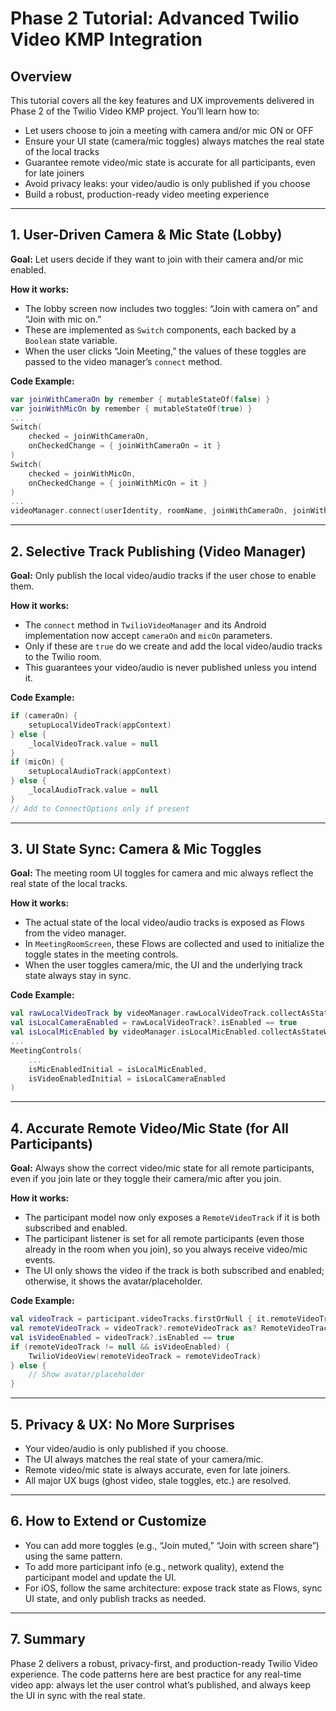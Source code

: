 # Phase 2 Tutorial: Advanced Twilio Video KMP Integration

## Overview

This tutorial covers all the key features and UX improvements delivered in Phase 2 of the Twilio Video KMP project. You’ll learn how to:
- Let users choose to join a meeting with camera and/or mic ON or OFF
- Ensure your UI state (camera/mic toggles) always matches the real state of the local tracks
- Guarantee remote video/mic state is accurate for all participants, even for late joiners
- Avoid privacy leaks: your video/audio is only published if you choose
- Build a robust, production-ready video meeting experience

---

## 1. User-Driven Camera & Mic State (Lobby)

**Goal:** Let users decide if they want to join with their camera and/or mic enabled.

**How it works:**
- The lobby screen now includes two toggles: “Join with camera on” and “Join with mic on.”
- These are implemented as `Switch` components, each backed by a `Boolean` state variable.
- When the user clicks “Join Meeting,” the values of these toggles are passed to the video manager’s `connect` method.

**Code Example:**
```kotlin
var joinWithCameraOn by remember { mutableStateOf(false) }
var joinWithMicOn by remember { mutableStateOf(true) }
...
Switch(
    checked = joinWithCameraOn,
    onCheckedChange = { joinWithCameraOn = it }
)
Switch(
    checked = joinWithMicOn,
    onCheckedChange = { joinWithMicOn = it }
)
...
videoManager.connect(userIdentity, roomName, joinWithCameraOn, joinWithMicOn)
```

---

## 2. Selective Track Publishing (Video Manager)

**Goal:** Only publish the local video/audio tracks if the user chose to enable them.

**How it works:**
- The `connect` method in `TwilioVideoManager` and its Android implementation now accept `cameraOn` and `micOn` parameters.
- Only if these are `true` do we create and add the local video/audio tracks to the Twilio room.
- This guarantees your video/audio is never published unless you intend it.

**Code Example:**
```kotlin
if (cameraOn) {
    setupLocalVideoTrack(appContext)
} else {
    _localVideoTrack.value = null
}
if (micOn) {
    setupLocalAudioTrack(appContext)
} else {
    _localAudioTrack.value = null
}
// Add to ConnectOptions only if present
```

---

## 3. UI State Sync: Camera & Mic Toggles

**Goal:** The meeting room UI toggles for camera and mic always reflect the real state of the local tracks.

**How it works:**
- The actual state of the local video/audio tracks is exposed as Flows from the video manager.
- In `MeetingRoomScreen`, these Flows are collected and used to initialize the toggle states in the meeting controls.
- When the user toggles camera/mic, the UI and the underlying track state always stay in sync.

**Code Example:**
```kotlin
val rawLocalVideoTrack by videoManager.rawLocalVideoTrack.collectAsStateWithLifecycle(initialValue = null)
val isLocalCameraEnabled = rawLocalVideoTrack?.isEnabled == true
val isLocalMicEnabled by videoManager.isLocalMicEnabled.collectAsStateWithLifecycle(initialValue = false)
...
MeetingControls(
    ...
    isMicEnabledInitial = isLocalMicEnabled,
    isVideoEnabledInitial = isLocalCameraEnabled
)
```

---

## 4. Accurate Remote Video/Mic State (for All Participants)

**Goal:** Always show the correct video/mic state for all remote participants, even if you join late or they toggle their camera/mic after you join.

**How it works:**
- The participant model now only exposes a `RemoteVideoTrack` if it is both subscribed and enabled.
- The participant listener is set for all remote participants (even those already in the room when you join), so you always receive video/mic events.
- The UI only shows the video if the track is both subscribed and enabled; otherwise, it shows the avatar/placeholder.

**Code Example:**
```kotlin
val videoTrack = participant.videoTracks.firstOrNull { it.remoteVideoTrack is RemoteVideoTrack }
val remoteVideoTrack = videoTrack?.remoteVideoTrack as? RemoteVideoTrack
val isVideoEnabled = videoTrack?.isEnabled == true
if (remoteVideoTrack != null && isVideoEnabled) {
    TwilioVideoView(remoteVideoTrack = remoteVideoTrack)
} else {
    // Show avatar/placeholder
}
```

---

## 5. Privacy & UX: No More Surprises

- Your video/audio is only published if you choose.
- The UI always matches the real state of your camera/mic.
- Remote video/mic state is always accurate, even for late joiners.
- All major UX bugs (ghost video, stale toggles, etc.) are resolved.

---

## 6. How to Extend or Customize

- You can add more toggles (e.g., “Join muted,” “Join with screen share”) using the same pattern.
- To add more participant info (e.g., network quality), extend the participant model and update the UI.
- For iOS, follow the same architecture: expose track state as Flows, sync UI state, and only publish tracks as needed.

---

## 7. Summary

Phase 2 delivers a robust, privacy-first, and production-ready Twilio Video experience. The code patterns here are best practice for any real-time video app: always let the user control what’s published, and always keep the UI in sync with the real state. 